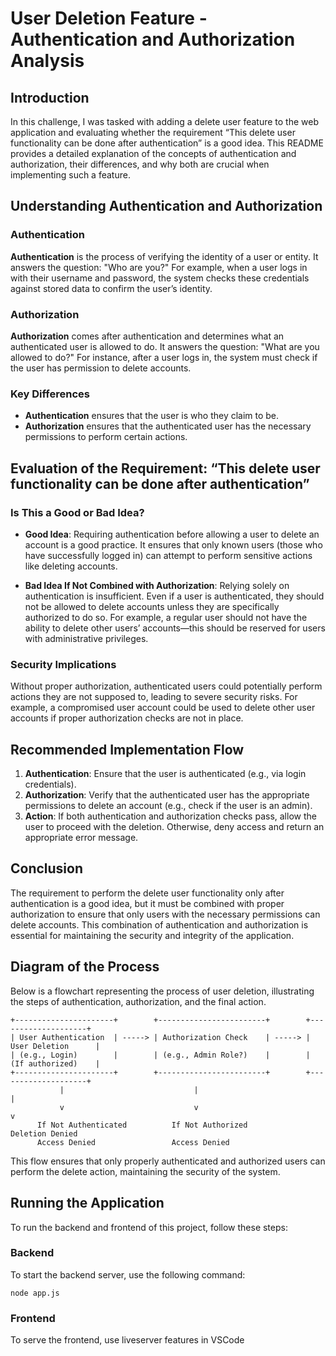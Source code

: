# User Deletion Feature - Authentication and Authorization Analysis

## Introduction

In this challenge, I was tasked with adding a delete user feature to the web application and evaluating whether the requirement “This delete user functionality can be done after authentication” is a good idea. This README provides a detailed explanation of the concepts of authentication and authorization, their differences, and why both are crucial when implementing such a feature.

## Understanding Authentication and Authorization

### Authentication
**Authentication** is the process of verifying the identity of a user or entity. It answers the question: "Who are you?" For example, when a user logs in with their username and password, the system checks these credentials against stored data to confirm the user’s identity.

### Authorization
**Authorization** comes after authentication and determines what an authenticated user is allowed to do. It answers the question: "What are you allowed to do?" For instance, after a user logs in, the system must check if the user has permission to delete accounts.

### Key Differences
- **Authentication** ensures that the user is who they claim to be.
- **Authorization** ensures that the authenticated user has the necessary permissions to perform certain actions.

## Evaluation of the Requirement: “This delete user functionality can be done after authentication”

### Is This a Good or Bad Idea?

- **Good Idea**: Requiring authentication before allowing a user to delete an account is a good practice. It ensures that only known users (those who have successfully logged in) can attempt to perform sensitive actions like deleting accounts.

- **Bad Idea If Not Combined with Authorization**: Relying solely on authentication is insufficient. Even if a user is authenticated, they should not be allowed to delete accounts unless they are specifically authorized to do so. For example, a regular user should not have the ability to delete other users’ accounts—this should be reserved for users with administrative privileges.

### Security Implications
Without proper authorization, authenticated users could potentially perform actions they are not supposed to, leading to severe security risks. For example, a compromised user account could be used to delete other user accounts if proper authorization checks are not in place.

## Recommended Implementation Flow

1. **Authentication**: Ensure that the user is authenticated (e.g., via login credentials).
2. **Authorization**: Verify that the authenticated user has the appropriate permissions to delete an account (e.g., check if the user is an admin).
3. **Action**: If both authentication and authorization checks pass, allow the user to proceed with the deletion. Otherwise, deny access and return an appropriate error message.

## Conclusion

The requirement to perform the delete user functionality only after authentication is a good idea, but it must be combined with proper authorization to ensure that only users with the necessary permissions can delete accounts. This combination of authentication and authorization is essential for maintaining the security and integrity of the application.

## Diagram of the Process

Below is a flowchart representing the process of user deletion, illustrating the steps of authentication, authorization, and the final action.

```text
+----------------------+        +------------------------+        +--------------------+
| User Authentication  | -----> | Authorization Check    | -----> | User Deletion      |
| (e.g., Login)        |        | (e.g., Admin Role?)    |        | (If authorized)    |
+----------------------+        +------------------------+        +--------------------+
           |                             |                                    |
           v                             v                                    v
      If Not Authenticated          If Not Authorized                   Deletion Denied
      Access Denied                 Access Denied
```

This flow ensures that only properly authenticated and authorized users can perform the delete action, maintaining the security of the system.

## Running the Application
To run the backend and frontend of this project, follow these steps:
### Backend
To start the backend server, use the following command:
```
node app.js
```
### Frontend
To serve the frontend, use liveserver features in VSCode